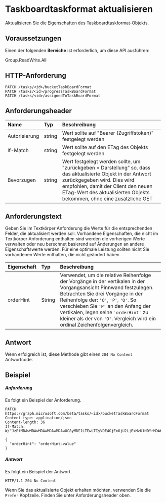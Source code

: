# <a name="update-taskboardtaskformat"></a>Taskboardtaskformat aktualisieren

Aktualisieren Sie die Eigenschaften des Taskboardtaskformat-Objekts.
## <a name="prerequisites"></a>Voraussetzungen
Einen der folgenden **Bereiche** ist erforderlich, um diese API ausführen:
 
Group.ReadWrite.All

## <a name="http-request"></a>HTTP-Anforderung
<!-- { "blockType": "ignored" } -->
```http
PATCH /tasks/<id>/bucketTaskBoardFormat
PATCH /tasks/<id>/progressTaskBoardFormat
PATCH /tasks/<id>/assignedToTaskBoardFormat
```
## <a name="request-headers"></a>Anforderungsheader
| Name       | Typ | Beschreibung|
|:-----------|:------|:----------|
| Autorisierung  | string  | Wert sollte auf "Bearer (Zugriffstoken)" festgelegt werden |
| If-Match | string | Wert sollte auf den ETag des Objekts festgelegt werden |
| Bevorzugen | string | Wert festgelegt werden sollte, um "zurückgeben = Darstellung" so, dass das aktualisierte Objekt in der Antwort zurückgegeben wird. Dies wird empfohlen, damit der Client den neuen ETag-Wert des aktualisierten Objekts bekommen, ohne eine zusätzliche GET |

## <a name="request-body"></a>Anforderungstext
Geben Sie im Textkörper Anforderung die Werte für die entsprechenden Felder, die aktualisiert werden soll. Vorhandene Eigenschaften, die nicht im Textkörper Anforderung enthalten sind werden die vorherigen Werte verwalten oder neu berechnet basierend auf Änderungen an andere Eigenschaftswerte werden. Für eine optimale Leistung sollten nicht Sie vorhandenen Werte enthalten, die nicht geändert haben.

| Eigenschaft     | Typ   |Beschreibung|
|:---------------|:--------|:----------|
|orderHint|String|Verwendet, um die relative Reihenfolge der Vorgänge in der vertikalen in der Vorgangsansicht Pinnwand festzulegen. Betrachten Sie drei Vorgänge in der Reihenfolge der: `'O'`, `'P'`, `'Q'`. So verschieben Sie `'P'` an den Anfang der vertikalen, legen seine `'orderHint'` zu kleiner als der von `'O'`. Vergleich wird ein ordinal Zeichenfolgenvergleich.|

## <a name="response"></a>Antwort
Wenn erfolgreich ist, diese Methode gibt einen `204 No Content` Antwortcode.
## <a name="example"></a>Beispiel
##### <a name="request"></a>Anforderung
Es folgt ein Beispiel der Anforderung.
<!-- {
  "blockType": "request",
  "name": "update_taskboardtaskformat"
}-->
```http
PATCH https://graph.microsoft.com/beta/tasks/<id>/bucketTaskBoardFormat
Content-type: application/json
Content-length: 36
If-Match: W/"JzEtMDAwMDAwMDAwMDAwMDAwOC8yMDE1LTEwLTIyVDE4OjExOjU2LjExMzU1NDYrMDA6MDAn"

{
  "orderHint": "orderHint-value"
}
```
##### <a name="response"></a>Antwort
Es folgt ein Beispiel der Antwort. 
<!-- {
  "blockType": "response",
  "truncated": true,
  "@odata.type": "microsoft.graph.taskboardtaskformat"
} -->
```http
HTTP/1.1 204 No Content
```
Wenn Sie das aktualisierte Objekt erhalten möchten, verwenden Sie die `Prefer` Kopfzeile. Finden Sie unter Anforderungsheader oben.
<!-- uuid: 8fcb5dbc-d5aa-4681-8e31-b001d5168d79
2015-10-25 14:57:30 UTC -->
<!-- {
  "type": "#page.annotation",
  "description": "Update taskboardtaskformat",
  "keywords": "",
  "section": "documentation",
  "tocPath": ""
}-->